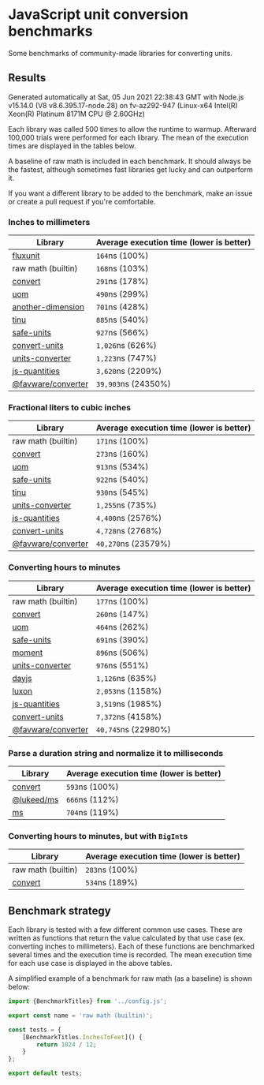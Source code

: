 # JavaScript unit conversion benchmarks

Some benchmarks of community-made libraries for converting units.

## Results

<!-- beginblock(results) -->

Generated automatically at Sat, 05 Jun 2021 22:38:43 GMT with Node.js v15.14.0 (V8 v8.6.395.17-node.28) on fv-az292-947 (Linux-x64 Intel(R) Xeon(R) Platinum 8171M CPU @ 2.60GHz)

Each library was called 500 times to allow the runtime to warmup.
Afterward 100,000 trials were performed for each library.
The mean of the execution times are displayed in the tables below.

A baseline of raw math is included in each benchmark.
It should always be the fastest, although sometimes fast libraries get lucky and can outperform it.

If you want a different library to be added to the benchmark, make an issue or create a pull request if you're comfortable.

### Inches to millimeters

| Library                                                            | Average execution time (lower is better) |
| ------------------------------------------------------------------ | ---------------------------------------- |
| [fluxunit](https://npmjs.com/package/fluxunit)                     | `164`ns (100%)                           |
| raw math (builtin)                                                 | `168`ns (103%)                           |
| [convert](https://npmjs.com/package/convert)                       | `291`ns (178%)                           |
| [uom](https://npmjs.com/package/uom)                               | `490`ns (299%)                           |
| [another-dimension](https://npmjs.com/package/another-dimension)   | `701`ns (428%)                           |
| [tinu](https://npmjs.com/package/tinu)                             | `885`ns (540%)                           |
| [safe-units](https://npmjs.com/package/safe-units)                 | `927`ns (566%)                           |
| [convert-units](https://npmjs.com/package/convert-units)           | `1,026`ns (626%)                         |
| [units-converter](https://npmjs.com/package/units-converter)       | `1,223`ns (747%)                         |
| [js-quantities](https://npmjs.com/package/js-quantities)           | `3,620`ns (2209%)                        |
| [@favware/converter](https://npmjs.com/package/@favware/converter) | `39,903`ns (24350%)                      |

### Fractional liters to cubic inches

| Library                                                            | Average execution time (lower is better) |
| ------------------------------------------------------------------ | ---------------------------------------- |
| raw math (builtin)                                                 | `171`ns (100%)                           |
| [convert](https://npmjs.com/package/convert)                       | `273`ns (160%)                           |
| [uom](https://npmjs.com/package/uom)                               | `913`ns (534%)                           |
| [safe-units](https://npmjs.com/package/safe-units)                 | `922`ns (540%)                           |
| [tinu](https://npmjs.com/package/tinu)                             | `930`ns (545%)                           |
| [units-converter](https://npmjs.com/package/units-converter)       | `1,255`ns (735%)                         |
| [js-quantities](https://npmjs.com/package/js-quantities)           | `4,400`ns (2576%)                        |
| [convert-units](https://npmjs.com/package/convert-units)           | `4,728`ns (2768%)                        |
| [@favware/converter](https://npmjs.com/package/@favware/converter) | `40,270`ns (23579%)                      |

### Converting hours to minutes

| Library                                                            | Average execution time (lower is better) |
| ------------------------------------------------------------------ | ---------------------------------------- |
| raw math (builtin)                                                 | `177`ns (100%)                           |
| [convert](https://npmjs.com/package/convert)                       | `260`ns (147%)                           |
| [uom](https://npmjs.com/package/uom)                               | `464`ns (262%)                           |
| [safe-units](https://npmjs.com/package/safe-units)                 | `691`ns (390%)                           |
| [moment](https://npmjs.com/package/moment)                         | `896`ns (506%)                           |
| [units-converter](https://npmjs.com/package/units-converter)       | `976`ns (551%)                           |
| [dayjs](https://npmjs.com/package/dayjs)                           | `1,126`ns (635%)                         |
| [luxon](https://npmjs.com/package/luxon)                           | `2,053`ns (1158%)                        |
| [js-quantities](https://npmjs.com/package/js-quantities)           | `3,519`ns (1985%)                        |
| [convert-units](https://npmjs.com/package/convert-units)           | `7,372`ns (4158%)                        |
| [@favware/converter](https://npmjs.com/package/@favware/converter) | `40,745`ns (22980%)                      |

### Parse a duration string and normalize it to milliseconds

| Library                                            | Average execution time (lower is better) |
| -------------------------------------------------- | ---------------------------------------- |
| [convert](https://npmjs.com/package/convert)       | `593`ns (100%)                           |
| [@lukeed/ms](https://npmjs.com/package/@lukeed/ms) | `666`ns (112%)                           |
| [ms](https://npmjs.com/package/ms)                 | `704`ns (119%)                           |

### Converting hours to minutes, but with `BigInt`s

| Library                                      | Average execution time (lower is better) |
| -------------------------------------------- | ---------------------------------------- |
| raw math (builtin)                           | `283`ns (100%)                           |
| [convert](https://npmjs.com/package/convert) | `534`ns (189%)                           |

<!-- endblock(results) -->

## Benchmark strategy

Each library is tested with a few different common use cases.
These are written as functions that return the value calculated by that use case (ex. converting inches to millimeters).
Each of these functions are benchmarked several times and the execution time is recorded.
The mean execution time for each use case is displayed in the above tables.

A simplified example of a benchmark for raw math (as a baseline) is shown below:

```js
import {BenchmarkTitles} from '../config.js';

export const name = 'raw math (builtin)';

const tests = {
	[BenchmarkTitles.InchesToFeet]() {
		return 1024 / 12;
	}
};

export default tests;
```
